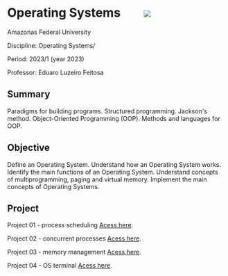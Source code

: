 # Operating Systems  &nbsp;&nbsp;&nbsp;&nbsp;&nbsp;&nbsp;&nbsp;<img src="https://img.shields.io/badge/Status-Completed-brightgreen"/> 

Amazonas Federal University

Discipline: Operating Systems/

Period: 2023/1 (year 2023)

Professor: Eduaro Luzeiro Feitosa

## Summary 
Paradigms for building programs. Structured programming. Jackson's method. Object-Oriented Programming (OOP). Methods and languages for OOP.

## Objective
Define an Operating System. Understand how an Operating System works. Identify the main functions of an Operating System. Understand concepts of multiprogramming, paging and virtual memory. Implement the main concepts of Operating Systems.

## Project

Project 01 - process scheduling [Acess here](https://github.com/evandr022/Advanced-Programming-Techniques/tree/main/Trabalho%20Pratico%2001/CookBook/CookBook/src).</p>
Project 02 - concurrent processes [Acess here]().</p>
Project 03 - memory management [Acess here]().</p>
Project 04 - OS terminal [Acess here]().</p>
